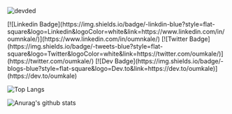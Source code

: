 <!--
**oumkale/oumkale** is a ✨ _special_ ✨ repository because its `README.md` (this file) appears on your GitHub profile.

Here are some ideas to get you started:

- 🔭 I’m currently working on ...

- 🌱 I’m currently learning ...
- 👯 I’m looking to collaborate on ...
- 🤔 I’m looking for help with ...
- 💬 Ask me about ...
- 📫 How to reach me: ...
- 😄 Pronouns: ...
- ⚡ Fun fact: ...
-->
<p align="left"> <img src="https://komarev.com/ghpvc/?username=oumkale" alt="devded" /> </p>
[![Linkedin Badge](https://img.shields.io/badge/-linkdin-blue?style=flat-square&logo=Linkedin&logoColor=white&link=https://www.linkedin.com/in/oumnkale/)](https://www.linkedin.com/in/oumnkale/) 
[![Twitter Badge](https://img.shields.io/badge/-tweets-blue?style=flat-square&logo=Twitter&logoColor=white&link=https://twitter.com/oumkale/)](https://twitter.com/oumkale/) 
[![Dev Badge](https://img.shields.io/badge/-blogs-blue?style=flat-square&logo=Dev.to&link=https://dev.to/oumkale)](https://dev.to/oumkale)

![Top Langs](https://github-readme-stats.vercel.app/api/top-langs/?username=oumkale&theme=material-palenight)

![Anurag's github stats](https://github-readme-stats.vercel.app/api?username=oumkale&show_icons=true&theme=gotham&count_private=true&include_all_commits=true)
